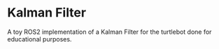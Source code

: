# Kalman Filter
A toy ROS2 implementation of a Kalman Filter for the turtlebot done for educational purposes.
